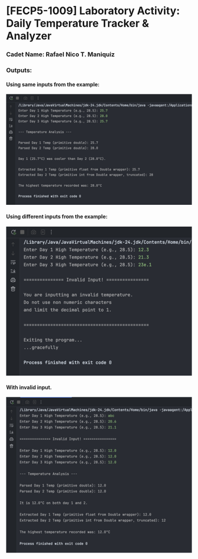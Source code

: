 # [FECP5-1009] Laboratory Activity: Daily Temperature Tracker & Analyzer

### Cadet Name: Rafael Nico T. Maniquiz

### Outputs:

#### Using same inputs from the example:
<img src="https://github.com/rick-maniquiz/JC-WrapperClasses-TemperatureAnalyzer/blob/db3d86de36cbf37f52dab6cb9a5f27b97398edf1/screenshots/screenshot1.png"/>

#### Using different inputs from the example:
<img src="https://github.com/rick-maniquiz/JC-WrapperClasses-TemperatureAnalyzer/blob/db3d86de36cbf37f52dab6cb9a5f27b97398edf1/screenshots/screenshot3.png"/>

#### With invalid input.
<img src="https://github.com/rick-maniquiz/JC-WrapperClasses-TemperatureAnalyzer/blob/db3d86de36cbf37f52dab6cb9a5f27b97398edf1/screenshots/screenshot2.png"/>
